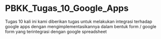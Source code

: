 # PBKK_Tugas_10_Google_Apps
Tugas 10 kali ini kami diberikan tugas untuk melakukan integrasi terhadap google apps dengan mengimplementasikannya dalam bentuk form / google form yang terintegrasi dengan google spreadsheet
